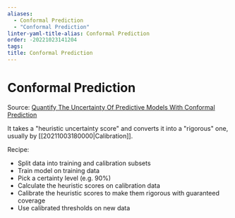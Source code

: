 ```yaml
---
aliases:
  - Conformal Prediction
  - "Conformal Prediction"
linter-yaml-title-alias: Conformal Prediction
order: -20221023141204
tags: 
title: Conformal Prediction
---
```


# Conformal Prediction

Source: [Quantify The Uncertainty Of Predictive Models With Conformal Prediction](https://mindfulmodeler.substack.com/p/quantify-the-uncertainty-of-predictive)

It takes a "heuristic uncertainty score" and converts it into a "rigorous" one, usually by [[20211003180000|Calibration]].

Recipe:
- Split data into training and calibration subsets
- Train model on training data
- Pick a certainty level (e.g. 90%)
- Calculate the heuristic scores on calibration data
- Calibrate the heuristic scores to make them rigorous with guaranteed coverage
- Use calibrated thresholds on new data

